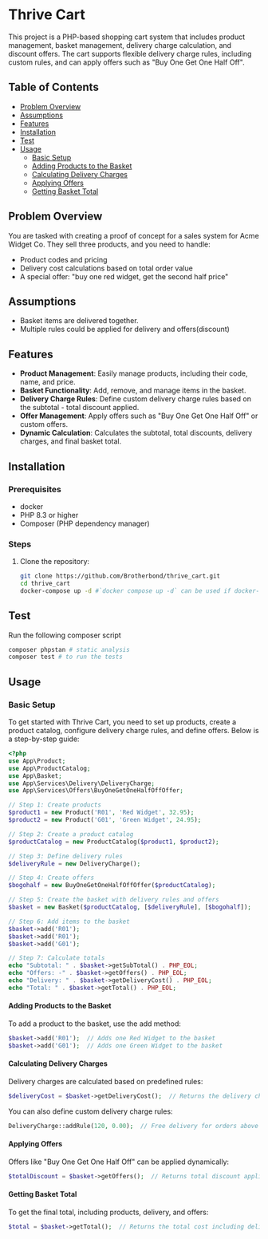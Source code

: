 # Thrive Cart

This project is a PHP-based shopping cart system that includes product management, basket management, delivery charge calculation, and discount offers. The cart supports flexible delivery charge rules, including custom rules, and can apply offers such as "Buy One Get One Half Off".

## Table of Contents

- [Problem Overview](#problem-overview)
- [Assumptions](#assumptions)
- [Features](#features)
- [Installation](#installation)
- [Test](#test)
- [Usage](#usage)
  - [Basic Setup](#basic-setup)
  - [Adding Products to the Basket](#adding-products-to-the-basket)
  - [Calculating Delivery Charges](#calculating-delivery-charges)
  - [Applying Offers](#applying-offers)
  - [Getting Basket Total](#getting-basket-total)

## Problem Overview

You are tasked with creating a proof of concept for a sales system for Acme Widget Co. They sell three products, and you need to handle:

- Product codes and pricing
- Delivery cost calculations based on total order value
- A special offer: "buy one red widget, get the second half price"

## Assumptions

- Basket items are delivered together.
- Multiple rules could be applied for delivery and offers(discount)

## Features

- **Product Management**: Easily manage products, including their code, name, and price.
- **Basket Functionality**: Add, remove, and manage items in the basket.
- **Delivery Charge Rules**: Define custom delivery charge rules based on the subtotal - total discount applied.
- **Offer Management**: Apply offers such as "Buy One Get One Half Off" or custom offers.
- **Dynamic Calculation**: Calculates the subtotal, total discounts, delivery charges, and final basket total.

## Installation

### Prerequisites

- docker
- PHP 8.3 or higher
- Composer (PHP dependency manager)

### Steps

1. Clone the repository:

   ```bash
   git clone https://github.com/Brotherbond/thrive_cart.git
   cd thrive_cart
   docker-compose up -d #`docker compose up -d` can be used if docker-compose is not set
   ```

## Test

Run the following composer script

```bash
composer phpstan # static analysis
composer test # to run the tests
```

## Usage

### Basic Setup

To get started with Thrive Cart, you need to set up products, create a product catalog, configure delivery charge rules, and define offers. Below is a step-by-step guide:

```php
<?php
use App\Product;
use App\ProductCatalog;
use App\Basket;
use App\Services\Delivery\DeliveryCharge;
use App\Services\Offers\BuyOneGetOneHalfOffOffer;

// Step 1: Create products
$product1 = new Product('R01', 'Red Widget', 32.95);
$product2 = new Product('G01', 'Green Widget', 24.95);

// Step 2: Create a product catalog
$productCatalog = new ProductCatalog($product1, $product2);

// Step 3: Define delivery rules
$deliveryRule = new DeliveryCharge();

// Step 4: Create offers
$bogohalf = new BuyOneGetOneHalfOffOffer($productCatalog);

// Step 5: Create the basket with delivery rules and offers
$basket = new Basket($productCatalog, [$deliveryRule], [$bogohalf]);

// Step 6: Add items to the basket
$basket->add('R01');
$basket->add('R01');
$basket->add('G01');

// Step 7: Calculate totals
echo "Subtotal: " . $basket->getSubTotal() . PHP_EOL;
echo "Offers: -" . $basket->getOffers() . PHP_EOL;
echo "Delivery: " . $basket->getDeliveryCost() . PHP_EOL;
echo "Total: " . $basket->getTotal() . PHP_EOL;

```

#### Adding Products to the Basket

To add a product to the basket, use the add method:

```php
$basket->add('R01');  // Adds one Red Widget to the basket
$basket->add('G01');  // Adds one Green Widget to the basket

```

#### Calculating Delivery Charges

Delivery charges are calculated based on predefined rules:

```php
$deliveryCost = $basket->getDeliveryCost();  // Returns the delivery charge based on the subtotal
```

You can also define custom delivery charge rules:

```php
DeliveryCharge::addRule(120, 0.00);  // Free delivery for orders above $120
```

#### Applying Offers

Offers like "Buy One Get One Half Off" can be applied dynamically:

```php
$totalDiscount = $basket->getOffers();  // Returns total discount applied from all offers
```

#### Getting Basket Total

To get the final total, including products, delivery, and offers:

```php
$total = $basket->getTotal();  // Returns the total cost including delivery and discounts
```
